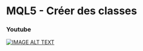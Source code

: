 # MQL5 - Créer des classes

### Youtube

[![IMAGE ALT TEXT](http://img.youtube.com/vi/iiKX-Rm_cFM/0.jpg)](http://www.youtube.com/watch?v=iiKX-Rm_cFM "MQL5 - Créer des classes")